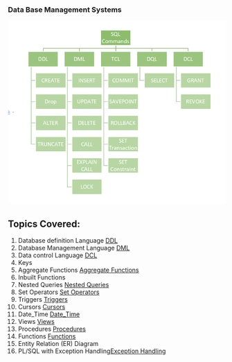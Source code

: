 ### Data Base Management Systems 

![ER](./ER%20Digram.png)

## Topics Covered:
1. Database definition Language  [DDL](<./1-DDL/ddl.md>)
2. Database Management Language [DML](<./2- DML/dml.md>)
3. Data control Language [DCL](<./3-DQL/DQL.md>)
4. Keys
5. Aggregate Functions [Aggregate Functions](./5-Aggergate%20function/agg.MD)
6. Inbuilt Functions
7. Nested Queries [Nested Queries](./7-Nested%20Queries/Nested.sql)
8. Set Operators [Set Operators](./8-Set%20Opeartors/code.sql)
9. Triggers [Triggers](./9-Triggers/cmd.sql)
10. Cursors [Cursors](./10-Cursors/cursor.sql)
11. Date_Time [Date_Time](./11-Date_Time/date_time.sql)
12. Views [Views](./12-Views/view.sql)
13. Procedures [Procedures](./13-Procedures/Proceures.sql)
14. Functions [Functions](./14-Functions/function.sql)
15. Entity Relation (ER) Diagram
16. PL/SQL with Exception Handling[Exception Handling](./16-exception%20handling/exception_handling.sql)